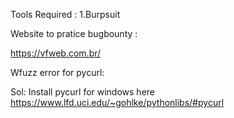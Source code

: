 Tools Required :
1.Burpsuit


Website to pratice bugbounty :

https://vfweb.com.br/

Wfuzz error for pycurl:

Sol: Install pycurl for windows here https://www.lfd.uci.edu/~gohlke/pythonlibs/#pycurl
